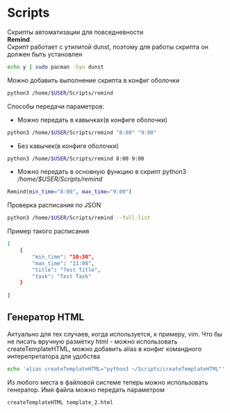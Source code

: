 # Scripts
Скрипты автоматизации для повседневности  
**Remind**  
Скрипт работает с утилитой dunst, поэтому для работы скрипта он должен быть установлен
```sh
echo y | sudo pacman -Syu dunst
```

Можно добавить выполнение скрипта в конфиг оболочки
```sh
python3 /home/$USER/Scripts/remind
```
Способы передачи параметров:
- Можно передать в кавычках(в конфиге оболочки)
```sh
python3 /home/$USER/Scripts/remind "8:00" "9:00"
```
- Без кавычек(в конфиге оболочки)
```sh
python3 /home/$USER/Scripts/remind 8:00 9:00
```
- Можно передать в основную функцию в скрипт python3 */home/$USER/Scripts/remind*
```sh
Remind(min_time="8:00", max_time="9:00")
```

Проверка расписания по JSON
```sh
python3 /home/$USER/Scripts/remind --full-list
```
Пример такого расписания
```sh
[                                                                                               
    {                                                                                           
        "min_time": "10:30",                                                                    
        "max_time": "11:00",                                                                    
        "title": "Test Title",                                                                  
        "task": "Test Task"                                                                     
    }                                                                                           
                                                                                                
]  
```

## Генератор HTML
Актуально для тех случаев, когда используется, к примеру, vim. Что бы не писать вручную разметку html - можно использовать createTemplateHTML, можно добавить alias в конфиг командного интерепретатора для удобства 
```sh
echo 'alias createTemplateHTML="python3 ~/Scripts/createTemplateHTML"' >> ~/.config/fish/config.fish
```
Из любого места в файловой системе теперь можно использовать генератор. Имя файла можно передать параметром
```sh
createTemplateHTML template_2.html
```
